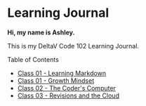 # Learning Journal

**Hi, my name is Ashley.**

This is my DeltaV Code 102 Learning Journal.


Table of Contents
- [Class 01 - Learning Markdown](/01-learning-markdown.md)
- [Class 01 - Growth Mindset](/01-growith-mindset.md)
- [Class 02 - The Coder's Computer](/02-coder's-computer.md)
- [Class 03 - Revisions and the Cloud](/03-revisions-cloud.md)

